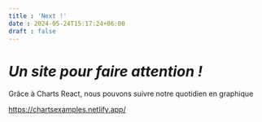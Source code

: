 ```yaml
---
title : 'Next !'
date : 2024-05-24T15:17:24+06:00
draft : false
---
```


# _Un site pour faire attention !_

Grâce à Charts React, nous pouvons suivre notre quotidien en graphique

https://chartsexamples.netlify.app/

